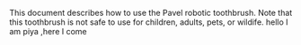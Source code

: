 This document describes how  to use the Pavel robotic toothbrush. 
Note that this toothbrush is not safe to use for children, adults, pets, or wildife.
hello I am piya ,here I come
